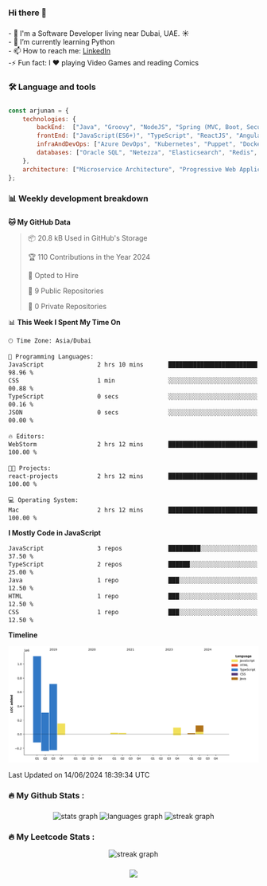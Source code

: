 ### Hi there 👋

<!--
**arjunanatwork/arjunanatwork** is a ✨ _special_ ✨ repository because its `README.md` (this file) appears on your GitHub profile.

Here are some ideas to get you started:

- 🔭 I’m currently working on ...
- 🌱 I’m currently learning ...
- 👯 I’m looking to collaborate on ...
- 🤔 I’m looking for help with ...
- 💬 Ask me about ...
- 📫 How to reach me: ...
- 😄 Pronouns: ...
- ⚡ Fun fact: ...
-->

###

<p align="left">- 🔭 I'm a Software Developer living near Dubai, UAE. ☀️<br>- 🌱  I’m currently learning Python<br>- 📫 How to reach me: <a href="https://www.linkedin.com/in/arjunan-ravi/" target="_blank">LinkedIn</a><br>-⚡ Fun fact: I ❤️ playing Video Games and reading Comics</p>

###

<h3 align="left">🛠 Language and tools</h3>

###
```javascript
const arjunan = {
    technologies: {
        backEnd:  ["Java", "Groovy", "NodeJS", "Spring (MVC, Boot, Security, Batch)", "Grails", "Hibernate"],
        frontEnd: ["JavaScript(ES6+)", "TypeScript", "ReactJS", "Angular 2+", "AngularJS", "Ionic", "jQuery", "Bootstrap", "HTML5", "SASS", "CSS"],
        infraAndDevOps: ["Azure DevOps", "Kubernetes", "Puppet", "Docker", "GoCD", "Jenkins", "Git", "WebLogic Administration", "Oracle API Gateway","IBM Connect"],
        databases: ["Oracle SQL", "Netezza", "Elasticsearch", "Redis", "Couchbase", "MongoDB", "Firebase"]
    },
    architecture: ["Microservice Architecture", "Progressive Web Applications", "Single Page Applications"],
};
```
###

<h3 align="left">📊 Weekly development breakdown </h3>

###

<!--START_SECTION:waka-->
**🐱 My GitHub Data** 

> 📦 20.8 kB Used in GitHub's Storage 
 > 
> 🏆 110 Contributions in the Year 2024
 > 
> 💼 Opted to Hire
 > 
> 📜 9 Public Repositories 
 > 
> 🔑 0 Private Repositories 
 > 
📊 **This Week I Spent My Time On** 

```text
🕑︎ Time Zone: Asia/Dubai

💬 Programming Languages: 
JavaScript               2 hrs 10 mins       █████████████████████████   98.96 % 
CSS                      1 min               ░░░░░░░░░░░░░░░░░░░░░░░░░   00.88 % 
TypeScript               0 secs              ░░░░░░░░░░░░░░░░░░░░░░░░░   00.16 % 
JSON                     0 secs              ░░░░░░░░░░░░░░░░░░░░░░░░░   00.00 % 

🔥 Editors: 
WebStorm                 2 hrs 12 mins       █████████████████████████   100.00 % 

🐱‍💻 Projects: 
react-projects           2 hrs 12 mins       █████████████████████████   100.00 % 

💻 Operating System: 
Mac                      2 hrs 12 mins       █████████████████████████   100.00 % 
```

**I Mostly Code in JavaScript** 

```text
JavaScript               3 repos             █████████░░░░░░░░░░░░░░░░   37.50 % 
TypeScript               2 repos             ██████░░░░░░░░░░░░░░░░░░░   25.00 % 
Java                     1 repo              ███░░░░░░░░░░░░░░░░░░░░░░   12.50 % 
HTML                     1 repo              ███░░░░░░░░░░░░░░░░░░░░░░   12.50 % 
CSS                      1 repo              ███░░░░░░░░░░░░░░░░░░░░░░   12.50 % 
```



**Timeline**

![Lines of Code chart](https://raw.githubusercontent.com/arjunanatwork/arjunanatwork/main/assets/bar_graph.png)


 Last Updated on 14/06/2024 18:39:34 UTC
<!--END_SECTION:waka-->

###

<h3 align="left">🔥   My Github Stats :</h3>

###

<div align="center">
  <img src="https://github-readme-stats.vercel.app/api?username=arjunanatwork&hide_title=false&hide_rank=false&show_icons=true&include_all_commits=true&count_private=true&disable_animations=false&theme=dark&locale=en&hide_border=false&order=1" height="150" alt="stats graph"  />
  <img src="https://github-readme-stats.vercel.app/api/top-langs?username=arjunanatwork&locale=en&hide_title=false&layout=compact&card_width=320&langs_count=5&theme=dark&hide_border=false&order=2" height="150" alt="languages graph"  />
  <img src="https://streak-stats.demolab.com?user=arjunanatwork&locale=en&mode=daily&theme=dark&hide_border=false&border_radius=5&order=3" height="150" alt="streak graph"  />
</div>

###

###

<h3 align="left">🔥   My Leetcode Stats :</h3>
<div align="center">
  <img src="https://leetcard.jacoblin.cool/arjunanatwork?theme=dark&font=Roboto&ext=heatmap" height="210" alt="streak graph"  />
</div>

###

<div align="center">
  <img src="https://visitor-badge.laobi.icu/badge?page_id=arjunanatwork.arjunanatwork&"  />
</div>

###
